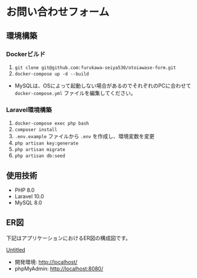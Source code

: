 # お問い合わせフォーム

## 環境構築

### Dockerビルド

1. `git clone git@github.com:furukawa-seiya530/otoiawase-form.git`
2. `docker-compose up -d --build`

* MySQLは、OSによって起動しない場合があるのでそれぞれのPCに合わせて `docker-compose.yml` ファイルを編集してください。

### Laravel環境構築

1. `docker-compose exec php bash`
2. `composer install`
3. `.env.example` ファイルから `.env` を作成し、環境変数を変更
4. `php artisan key:generate`
5. `php artisan migrate`
6. `php artisan db:seed`

## 使用技術

- PHP 8.0
- Laravel 10.0
- MySQL 8.0

## ER図

下記はアプリケーションにおけるER図の構成図です。

[Untitled](https://github.com/user-attachments/assets/647dbb57-3172-4c48-b12a-5dd269d45f95)



- 開発環境: [http://localhost/](http://localhost/)
- phpMyAdmin: [http://localhost:8080/](http://localhost:8080/)


